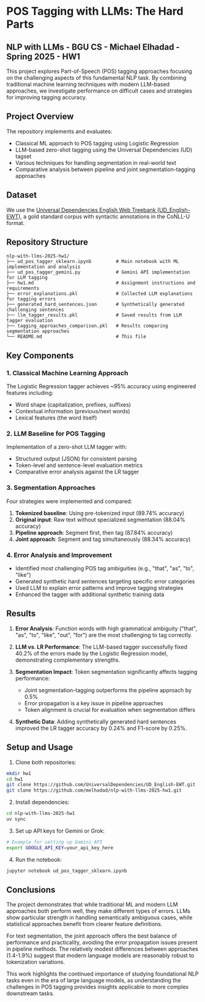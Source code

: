 # POS Tagging with LLMs: The Hard Parts

## NLP with LLMs - BGU CS - Michael Elhadad - Spring 2025 - HW1

This project explores Part-of-Speech (POS) tagging approaches focusing on the challenging aspects of this fundamental NLP task. By combining traditional machine learning techniques with modern LLM-based approaches, we investigate performance on difficult cases and strategies for improving tagging accuracy.

## Project Overview

The repository implements and evaluates:
- Classical ML approach to POS tagging using Logistic Regression
- LLM-based zero-shot tagging using the Universal Dependencies (UD) tagset
- Various techniques for handling segmentation in real-world text
- Comparative analysis between pipeline and joint segmentation-tagging approaches

## Dataset

We use the [Universal Dependencies English Web Treebank (UD_English-EWT)](https://github.com/UniversalDependencies/UD_English-EWT), a gold standard corpus with syntactic annotations in the CoNLL-U format.

## Repository Structure

```
nlp-with-llms-2025-hw1/
├── ud_pos_tagger_sklearn.ipynb   		# Main notebook with ML implementation and analysis
├── ud_pos_tagger_gemini.py       		# Gemini API implementation for LLM tagging
├── hw1.md                        		# Assignment instructions and requirements
├── error_explanations.pkl        		# Collected LLM explanations for tagging errors
├── generated_hard_sentences.json 		# Synthetically generated challenging sentences
├── llm_tagger_results.pkl        		# Saved results from LLM tagger evaluation
├── tagging_approaches_comparison.pkl 	# Results comparing segmentation approaches
└── README.md                     		# This file
```

## Key Components

### 1. Classical Machine Learning Approach

The Logistic Regression tagger achieves ~95% accuracy using engineered features including:
- Word shape (capitalization, prefixes, suffixes)
- Contextual information (previous/next words)
- Lexical features (the word itself)

### 2. LLM Baseline for POS Tagging

Implementation of a zero-shot LLM tagger with:
- Structured output (JSON) for consistent parsing
- Token-level and sentence-level evaluation metrics
- Comparative error analysis against the LR tagger

### 3. Segmentation Approaches

Four strategies were implemented and compared:
1. **Tokenized baseline**: Using pre-tokenized input (89.74% accuracy)
2. **Original input**: Raw text without specialized segmentation (88.04% accuracy)
3. **Pipeline approach**: Segment first, then tag (87.84% accuracy)
4. **Joint approach**: Segment and tag simultaneously (88.34% accuracy)

### 4. Error Analysis and Improvement

- Identified most challenging POS tag ambiguities (e.g., "that", "as", "to", "like")
- Generated synthetic hard sentences targeting specific error categories
- Used LLM to explain error patterns and improve tagging strategies
- Enhanced the tagger with additional synthetic training data

## Results

1. **Error Analysis**: Function words with high grammatical ambiguity ("that", "as", "to", "like", "out", "for") are the most challenging to tag correctly.

2. **LLM vs. LR Performance**: The LLM-based tagger successfully fixed 40.2% of the errors made by the Logistic Regression model, demonstrating complementary strengths.

3. **Segmentation Impact**: Token segmentation significantly affects tagging performance:
   - Joint segmentation-tagging outperforms the pipeline approach by 0.5%
   - Error propagation is a key issue in pipeline approaches
   - Token alignment is crucial for evaluation when segmentation differs

4. **Synthetic Data**: Adding synthetically generated hard sentences improved the LR tagger accuracy by 0.24% and F1-score by 0.25%.

## Setup and Usage

1. Clone both repositories:
```bash
mkdir hw1
cd hw1
git clone https://github.com/UniversalDependencies/UD_English-EWT.git
git clone https://github.com/melhadad/nlp-with-llms-2025-hw1.git
```

2. Install dependencies:
```bash
cd nlp-with-llms-2025-hw1
uv sync
```

3. Set up API keys for Gemini or Grok:
```bash
# Example for setting up Gemini API
export GOOGLE_API_KEY=your_api_key_here
```

4. Run the notebook:
```bash
jupyter notebook ud_pos_tagger_sklearn.ipynb
```

## Conclusions

The project demonstrates that while traditional ML and modern LLM approaches both perform well, they make different types of errors. LLMs show particular strength in handling semantically ambiguous cases, while statistical approaches benefit from clearer feature definitions.

For text segmentation, the joint approach offers the best balance of performance and practicality, avoiding the error propagation issues present in pipeline methods. The relatively modest differences between approaches (1.4-1.9%) suggest that modern language models are reasonably robust to tokenization variations.

This work highlights the continued importance of studying foundational NLP tasks even in the era of large language models, as understanding the challenges in POS tagging provides insights applicable to more complex downstream tasks.
